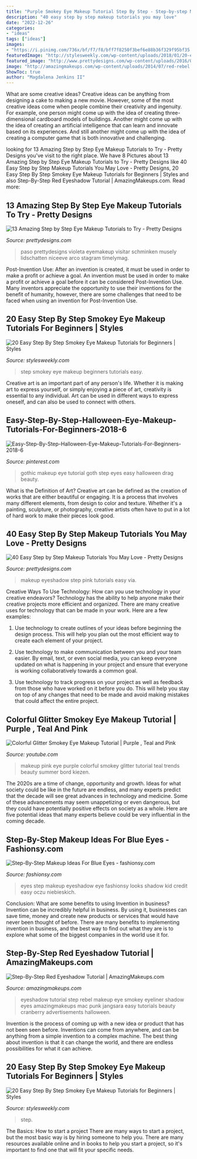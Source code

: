 ```yaml
---
title: "Purple Smokey Eye Makeup Tutorial Step By Step - Step-by-step Makeup Ideas For Blue Eyes"
description: "40 easy step by step makeup tutorials you may love"
date: "2022-12-26"
categories:
- "ideas"
tags: ["ideas"]
images:
- "https://i.pinimg.com/736x/bf/f7/f8/bff7f8250f3bef6e88b36f329f95bf35.jpg"
featuredImage: "http://stylesweekly.com/wp-content/uploads/2018/01/20-easy-step-by-step-smokey-eye-makeup-tutorials-for-beginners.jpg"
featured_image: "http://www.prettydesigns.com/wp-content/uploads/2016/09/Pink-Eyeshadow.jpg"
image: "http://amazingmakeups.com/wp-content/uploads/2014/07/red-rebel.jpg"
ShowToc: true
author: "Magdalena Jenkins II"
---
```



What are some creative ideas?
Creative ideas can be anything from designing a cake to making a new movie. However, some of the most creative ideas come when people combine their creativity and ingenuity. For example, one person might come up with the idea of creating three-dimensional cardboard models of buildings. Another might come up with the idea of creating an artificial intelligence that can learn and innovate based on its experiences. And still another might come up with the idea of creating a computer game that is both innovative and challenging.

	

		
looking for 13 Amazing Step by Step Eye Makeup Tutorials to Try - Pretty Designs you've visit to the right place. We have 8 Pictures about 13 Amazing Step by Step Eye Makeup Tutorials to Try - Pretty Designs like 40 Easy Step by Step Makeup Tutorials You May Love - Pretty Designs, 20 Easy Step By Step Smokey Eye Makeup Tutorials for Beginners | Styles and also Step-By-Step Red Eyeshadow Tutorial | AmazingMakeups.com. Read more:
		
    
## 13 Amazing Step By Step Eye Makeup Tutorials To Try - Pretty Designs

<img loading=lazy src="http://www.prettydesigns.com/wp-content/uploads/2014/07/Beautiful-Purple-Eye-Makeup-Idea.jpg" onerror="this.onerror=null;this.src='https://tse2.mm.bing.net/th?id=OIP.NDAcwPYzls6LA8ofpOg6TwHaHa&amp;pid=15.1';" alt="13 Amazing Step by Step Eye Makeup Tutorials to Try - Pretty Designs">

_Source: prettydesigns.com_

>paso prettydesigns violeta eyemakeup visitar schminken musely lidschatten niceeve arco stagram timelymag. 

	

Post-Invention Use: After an invention is created, it must be used in order to make a profit or achieve a goal.
An invention must be used in order to make a profit or achieve a goal before it can be considered Post-Invention Use. Many inventors appreciate the opportunity to use their inventions for the benefit of humanity, however, there are some challenges that need to be faced when using an invention for Post-Invention Use.

    
## 20 Easy Step By Step Smokey Eye Makeup Tutorials For Beginners | Styles

<img loading=lazy src="http://stylesweekly.com/wp-content/uploads/2018/01/20-easy-step-by-step-smokey-eye-makeup-tutorials-for-beginners.jpg" onerror="this.onerror=null;this.src='https://tse3.mm.bing.net/th?id=OIP.EKMqJJ65xAnPft_MTQt3VAHaIH&amp;pid=15.1';" alt="20 Easy Step By Step Smokey Eye Makeup Tutorials for Beginners | Styles">

_Source: stylesweekly.com_

>step smokey eye makeup beginners tutorials easy. 

	

Creative art is an important part of any person's life. Whether it is making art to express yourself, or simply enjoying a piece of art, creativity is essential to any individual. Art can be used in different ways to express oneself, and can also be used to connect with others.

    
## Easy-Step-By-Step-Halloween-Eye-Makeup-Tutorials-For-Beginners-2018-6

<img loading=lazy src="https://i.pinimg.com/736x/bf/f7/f8/bff7f8250f3bef6e88b36f329f95bf35.jpg" onerror="this.onerror=null;this.src='https://tse2.mm.bing.net/th?id=OIP.dXKD-ZaB1fpzhzHpaxkBpAHaE8&amp;pid=15.1';" alt="Easy-Step-By-Step-Halloween-Eye-Makeup-Tutorials-For-Beginners-2018-6">

_Source: pinterest.com_

>gothic makeup eye tutorial goth step eyes easy halloween drag beauty. 

	

What is the Definition of Art?
Creative art can be defined as the creation of works that are either beautiful or engaging. It is a process that involves many different elements, from design to color and texture. Whether it's a painting, sculpture, or photography, creative artists often have to put in a lot of hard work to make their pieces look good.

    
## 40 Easy Step By Step Makeup Tutorials You May Love - Pretty Designs

<img loading=lazy src="http://www.prettydesigns.com/wp-content/uploads/2016/09/Pink-Eyeshadow.jpg" onerror="this.onerror=null;this.src='https://tse3.mm.bing.net/th?id=OIP.3Z06q9gyvib6AWm7M_m9KgHaOV&amp;pid=15.1';" alt="40 Easy Step by Step Makeup Tutorials You May Love - Pretty Designs">

_Source: prettydesigns.com_

>makeup eyeshadow step pink tutorials easy via. 

	

Creative Ways To Use Technology: How can you use technology in your creative endeavors?
Technology has the ability to help anyone make their creative projects more efficient and organized. There are many creative uses for technology that can be made in your work. Here are a few examples:
1. Use technology to create outlines of your ideas before beginning the design process. This will help you plan out the most efficient way to create each element of your project.

2. Use technology to make communication between you and your team easier. By email, text, or even social media, you can keep everyone updated on what is happening in your project and ensure that everyone is working collaboratively towards a common goal.

3. Use technology to track progress on your project as well as feedback from those who have worked on it before you do. This will help you stay on top of any changes that need to be made and avoid making mistakes that could affect the entire project.

    
## Colorful Glitter Smokey Eye Makeup Tutorial | Purple , Teal And Pink

<img loading=lazy src="https://i.ytimg.com/vi/MVlDJWhrAE4/maxresdefault.jpg" onerror="this.onerror=null;this.src='https://tse3.mm.bing.net/th?id=OIP.kNuecfS4s2ZZ4RtOOpt4FgHaEK&amp;pid=15.1';" alt="Colorful Glitter Smokey Eye Makeup Tutorial | Purple , Teal and Pink">

_Source: youtube.com_

>makeup pink eye purple colorful smokey glitter tutorial teal trends beauty summer bord kiezen. 

	

The 2020s are a time of change, opportunity and growth. Ideas for what society could be like in the future are endless, and many experts predict that the decade will see great advances in technology and medicine. Some of these advancements may seem unappetizing or even dangerous, but they could have potentially positive effects on society as a whole. Here are five potential ideas that many experts believe could be very influential in the coming decade.

    
## Step-By-Step Makeup Ideas For Blue Eyes - Fashionsy.com

<img loading=lazy src="http://fashionsy.com/wp-content/uploads/2014/12/4ecdf42ac814179d33b1441373eb2f9b-630x849.jpg" onerror="this.onerror=null;this.src='https://tse3.mm.bing.net/th?id=OIP.Tyc86xTOfm4SBYx0J7M9CgHaJ-&amp;pid=15.1';" alt="Step-By-Step Makeup Ideas For Blue Eyes - fashionsy.com">

_Source: fashionsy.com_

>eyes step makeup eyeshadow eye fashionsy looks shadow kid credit easy oczu niebieskich. 

	

Conclusion: What are some benefits to using Invention in business?
Invention can be incredibly helpful in business. By using it, businesses can save time, money and create new products or services that would have never been thought of before. There are many benefits to implementing invention in business, and the best way to find out what they are is to explore what some of the biggest companies in the world use it for.

    
## Step-By-Step Red Eyeshadow Tutorial | AmazingMakeups.com

<img loading=lazy src="http://amazingmakeups.com/wp-content/uploads/2014/07/red-rebel.jpg" onerror="this.onerror=null;this.src='https://tse2.mm.bing.net/th?id=OIP.RYDhA9NexmDc6xyIpVwChQHaGx&amp;pid=15.1';" alt="Step-By-Step Red Eyeshadow Tutorial | AmazingMakeups.com">

_Source: amazingmakeups.com_

>eyeshadow tutorial step rebel makeup eye smokey eyeliner shadow eyes amazingmakeups mac punk jangsara easy tutorials beauty cranberry advertisements halloween. 

	

Invention is the process of coming up with a new idea or product that has not been seen before. Inventions can come from anywhere, and can be anything from a simple invention to a complex machine. The best thing about invention is that it can change the world, and there are endless possibilities for what it can achieve.

    
## 20 Easy Step By Step Smokey Eye Makeup Tutorials For Beginners | Styles

<img loading=lazy src="https://www.stylesweekly.com/wp-content/uploads/2018/01/20-easy-step-by-step-smokey-eye-makeup-tutorials-for-beginners-1.jpg" onerror="this.onerror=null;this.src='https://tse1.mm.bing.net/th?id=OIP.oOpIJbVc4r71eDlVM6pWzAHaHZ&amp;pid=15.1';" alt="20 Easy Step By Step Smokey Eye Makeup Tutorials for Beginners | Styles">

_Source: stylesweekly.com_

>step. 

	

The Basics: How to start a project
There are many ways to start a project, but the most basic way is by hiring someone to help you. There are many resources available online and in books to help you start a project, so it's important to find one that will fit your specific needs.

